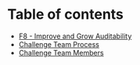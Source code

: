 # Table of contents

* [F8 - Improve and Grow Auditability](README.md)
* [Challenge Team Process](challenge-team-process.md)
* [Challenge Team Members](challenge-team-members.md)
